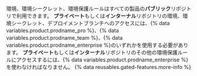 環境、環境シークレット、環境保護ルールはすべての製品の**パブリック**リポジトリで利用できます。 **プライベート**もしくは**インターナル**リポジトリの環境、環境シークレット、デプロイメントブランチへのアクセスには、{% data variables.product.prodname_pro %}、{% data variables.product.prodname_team %}、{% data variables.product.prodname_enterprise %}のいずれかを使用する必要があります。 **プライベート**もしくは**インターナル**リポジトリのその他の環境保護ルールにアクセスするには、{% data variables.product.prodname_enterprise %}を使わなければなりません。 {% data reusables.gated-features.more-info %}
